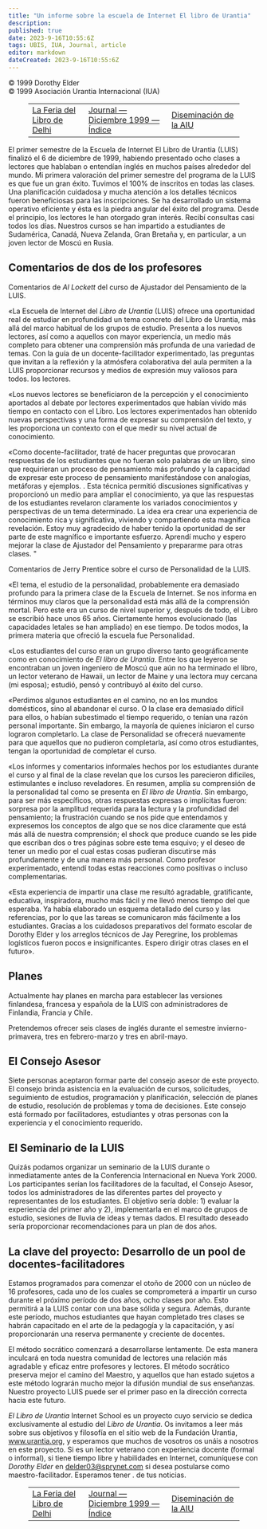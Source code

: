 ```yaml
---
title: "Un informe sobre la escuela de Internet El libro de Urantia"
description: 
published: true
date: 2023-9-16T10:55:6Z
tags: UBIS, IUA, Journal, article
editor: markdown
dateCreated: 2023-9-16T10:55:6Z
---
```


<p class="v-card v-sheet theme--light grey lighten-3 px-2">© 1999 Dorothy Elder<br>© 1999 Asociación Urantia Internacional (IUA)</p>
<figure class="table chapter-navigator">
  <table>
    <tbody>
      <tr>
        <td>
        <a href="/es/article/Bhagavan_Buritz/The_Delhi_Book_Fair">
          <span class="mdi mdi-arrow-left-drop-circle"></span><span class="pl-2">La Feria del Libro de Delhi</span>
        </a>
        </td>
        <td>
        <a href="/es/index/articles_iua_journal#journal-diciembre-1999">
          <span class="mdi mdi-book-open-variant"></span><span class="pl-2">Journal — Diciembre 1999 — Índice</span>
        </a>
        </td>
        <td>
        <a href="/es/article/Meredith_Van_Woert/IUA_Outreach">
          <span class="pr-2">Diseminación de la AIU</span><span class="mdi mdi-arrow-right-drop-circle"></span>
        </a>
        </td>
      </tr>
    </tbody>
  </table>
</figure>


El primer semestre de la Escuela de Internet El Libro de Urantia (LUIS) finalizó el 6 de diciembre de 1999, habiendo presentado ocho clases a lectores que hablaban o entendían inglés en muchos países alrededor del mundo. Mi primera valoración del primer semestre del programa de la LUIS es que fue un gran éxito. Tuvimos el 100% de inscritos en todas las clases. Una planificación cuidadosa y mucha atención a los detalles técnicos fueron beneficiosas para las inscripciones. Se ha desarrollado un sistema operativo eficiente y ésta es la piedra angular del éxito del programa. Desde el principio, los lectores le han otorgado gran interés. Recibí consultas casi todos los días. Nuestros cursos se han impartido a estudiantes de Sudamérica, Canadá, Nueva Zelanda, Gran Bretaña y, en particular, a un joven lector de Moscú en Rusia.

## Comentarios de dos de los profesores

Comentarios de _Al Lockett_ del curso de Ajustador del Pensamiento de la LUIS.

«La Escuela de Internet del _Libro de Urantia_ (LUIS) ofrece una oportunidad real de estudiar en profundidad un tema concreto del Libro de Urantia, más allá del marco habitual de los grupos de estudio. Presenta a los nuevos lectores, así como a aquellos con mayor experiencia, un medio más completo para obtener una comprensión más profunda de una variedad de temas. Con la guía de un docente-facilitador experimentado, las preguntas que invitan a la reflexión y la atmósfera colaborativa del aula permiten a la LUIS proporcionar recursos y medios de expresión muy valiosos para todos. los lectores.

«Los nuevos lectores se beneficiaron de la percepción y el conocimiento aportados al debate por lectores experimentados que habían vivido más tiempo en contacto con el Libro. Los lectores experimentados han obtenido nuevas perspectivas y una forma de expresar su comprensión del texto, y les proporciona un contexto con el que medir su nivel actual de conocimiento.

«Como docente-facilitador, traté de hacer preguntas que provocaran respuestas de los estudiantes que no fueran solo palabras de un libro, sino que requirieran un proceso de pensamiento más profundo y la capacidad de expresar este proceso de pensamiento manifestándose con analogías, metáforas y ejemplos. . Esta técnica permitió discusiones significativas y proporcionó un medio para ampliar el conocimiento, ya que las respuestas de los estudiantes revelaron claramente los variados conocimientos y perspectivas de un tema determinado. La idea era crear una experiencia de conocimiento rica y significativa, viviendo y compartiendo esta magnífica revelación. Estoy muy agradecido de haber tenido la oportunidad de ser parte de este magnífico e importante esfuerzo. Aprendí mucho y espero mejorar la clase de Ajustador del Pensamiento y prepararme para otras clases. "

Comentarios de Jerry Prentice sobre el curso de Personalidad de la LUIS.

«El tema, el estudio de la personalidad, probablemente era demasiado profundo para la primera clase de la Escuela de Internet. Se nos informa en términos muy claros que la personalidad está más allá de la comprensión mortal. Pero este era un curso de nivel superior y, después de todo, el Libro se escribió hace unos 65 años. Ciertamente hemos evolucionado (las capacidades letales se han ampliado) en ese tiempo. De todos modos, la primera materia que ofreció la escuela fue Personalidad.

«Los estudiantes del curso eran un grupo diverso tanto geográficamente como en conocimiento de _El libro de Urantia_. Entre los que leyeron se encontraban un joven ingeniero de Moscú que aún no ha terminado el libro, un lector veterano de Hawaii, un lector de Maine y una lectora muy cercana (mi esposa); estudió, pensó y contribuyó al éxito del curso.

«Perdimos algunos estudiantes en el camino, no en los mundos domésticos, sino al abandonar el curso. O la clase era demasiado difícil para ellos, o habían subestimado el tiempo requerido, o tenían una razón personal importante. Sin embargo, la mayoría de quienes iniciaron el curso lograron completarlo. La clase de Personalidad se ofrecerá nuevamente para que aquellos que no pudieron completarla, así como otros estudiantes, tengan la oportunidad de completar el curso.

«Los informes y comentarios informales hechos por los estudiantes durante el curso y al final de la clase revelan que los cursos les parecieron difíciles, estimulantes e incluso reveladores. En resumen, amplía su comprensión de la personalidad tal como se presenta en _El libro de Urantia_. Sin embargo, para ser más específicos, otras respuestas expresas o implícitas fueron: sorpresa por la amplitud requerida para la lectura y la profundidad del pensamiento; la frustración cuando se nos pide que entendamos y expresemos los conceptos de algo que se nos dice claramente que está más allá de nuestra comprensión; el shock que produce cuando se les pide que escriban dos o tres páginas sobre este tema esquivo; y el deseo de tener un medio por el cual estas cosas pudieran discutirse más profundamente y de una manera más personal. Como profesor experimentado, entendí todas estas reacciones como positivas o incluso complementarias.

«Esta experiencia de impartir una clase me resultó agradable, gratificante, educativa, inspiradora, mucho más fácil y me llevó menos tiempo del que esperaba. Ya había elaborado un esquema detallado del curso y las referencias, por lo que las tareas se comunicaron más fácilmente a los estudiantes. Gracias a los cuidadosos preparativos del formato escolar de Dorothy Elder y los arreglos técnicos de Jay Peregrine, los problemas logísticos fueron pocos e insignificantes. Espero dirigir otras clases en el futuro».

## Planes

Actualmente hay planes en marcha para establecer las versiones finlandesa, francesa y española de la LUIS con administradores de Finlandia, Francia y Chile.

Pretendemos ofrecer seis clases de inglés durante el semestre invierno-primavera, tres en febrero-marzo y tres en abril-mayo.

## El Consejo Asesor

Siete personas aceptaron formar parte del consejo asesor de este proyecto. El consejo brinda asistencia en la evaluación de cursos, solicitudes, seguimiento de estudios, programación y planificación, selección de planes de estudio, resolución de problemas y toma de decisiones. Este consejo está formado por facilitadores, estudiantes y otras personas con la experiencia y el conocimiento requerido.

## El Seminario de la LUIS

Quizás podamos organizar un seminario de la LUIS durante o inmediatamente antes de la Conferencia Internacional en Nueva York 2000. Los participantes serían los facilitadores de la facultad, el Consejo Asesor, todos los administradores de las diferentes partes del proyecto y representantes de los estudiantes. El objetivo sería doble: 1) evaluar la experiencia del primer año y 2), implementarla en el marco de grupos de estudio, sesiones de lluvia de ideas y temas dados. El resultado deseado sería proporcionar recomendaciones para un plan de dos años.

## La clave del proyecto: Desarrollo de un pool de docentes-facilitadores

Estamos programados para comenzar el otoño de 2000 con un núcleo de 16 profesores, cada uno de los cuales se comprometerá a impartir un curso durante el próximo período de dos años, ocho clases por año. Esto permitirá a la LUIS contar con una base sólida y segura. Además, durante este período, muchos estudiantes que hayan completado tres clases se habrán capacitado en el arte de la pedagogía y la capacitación, y así proporcionarán una reserva permanente y creciente de docentes.

El método socrático comenzará a desarrollarse lentamente. De esta manera inculcará en toda nuestra comunidad de lectores una relación más agradable y eficaz entre profesores y lectores. El método socrático preserva mejor el camino del Maestro, y aquellos que han estado sujetos a este método lograrán mucho mejor la difusión mundial de sus enseñanzas. Nuestro proyecto LUIS puede ser el primer paso en la dirección correcta hacia este futuro.

_El Libro de Urantia_ Internet School es un proyecto cuyo servicio se dedica exclusivamente al estudio del _Libro de Urantia_. Os invitamos a leer más sobre sus objetivos y filosofía en el sitio web de la Fundación Urantia, www.urantia.org, y esperamos que muchos de vosotros os unáis a nosotros en este proyecto. Si es un lector veterano con experiencia docente (formal o informal), si tiene tiempo libre y habilidades en Internet, comuníquese con _Dorothy Elder_ en delder03@sprynet.com si desea postularse como maestro-facilitador. Esperamos tener . de tus noticias.

<figure class="table chapter-navigator">
  <table>
    <tbody>
      <tr>
        <td>
        <a href="/es/article/Bhagavan_Buritz/The_Delhi_Book_Fair">
          <span class="mdi mdi-arrow-left-drop-circle"></span><span class="pl-2">La Feria del Libro de Delhi</span>
        </a>
        </td>
        <td>
        <a href="/es/index/articles_iua_journal#journal-diciembre-1999">
          <span class="mdi mdi-book-open-variant"></span><span class="pl-2">Journal — Diciembre 1999 — Índice</span>
        </a>
        </td>
        <td>
        <a href="/es/article/Meredith_Van_Woert/IUA_Outreach">
          <span class="pr-2">Diseminación de la AIU</span><span class="mdi mdi-arrow-right-drop-circle"></span>
        </a>
        </td>
      </tr>
    </tbody>
  </table>
</figure>
